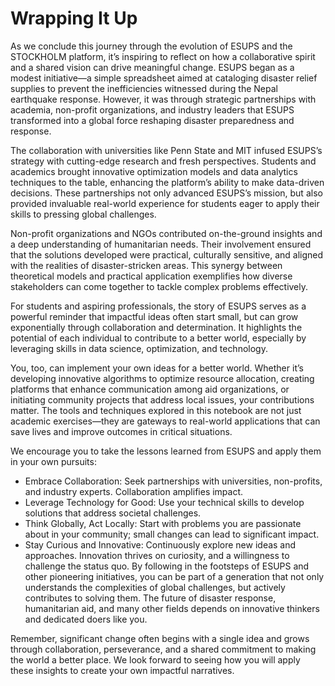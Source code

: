 # Wrapping It Up

As we conclude this journey through the evolution of ESUPS and the STOCKHOLM platform, it’s inspiring to reflect on how a collaborative spirit and a shared vision can drive meaningful change. ESUPS began as a modest initiative—a simple spreadsheet aimed at cataloging disaster relief supplies to prevent the inefficiencies witnessed during the Nepal earthquake response. However, it was through strategic partnerships with academia, non-profit organizations, and industry leaders that ESUPS transformed into a global force reshaping disaster preparedness and response.

The collaboration with universities like Penn State and MIT infused ESUPS’s strategy with cutting-edge research and fresh perspectives. Students and academics brought innovative optimization models and data analytics techniques to the table, enhancing the platform’s ability to make data-driven decisions. These partnerships not only advanced ESUPS’s mission, but also provided invaluable real-world experience for students eager to apply their skills to pressing global challenges.

Non-profit organizations and NGOs contributed on-the-ground insights and a deep understanding of humanitarian needs. Their involvement ensured that the solutions developed were practical, culturally sensitive, and aligned with the realities of disaster-stricken areas. This synergy between theoretical models and practical application exemplifies how diverse stakeholders can come together to tackle complex problems effectively.

For students and aspiring professionals, the story of ESUPS serves as a powerful reminder that impactful ideas often start small, but can grow exponentially through collaboration and determination. It highlights the potential of each individual to contribute to a better world, especially by leveraging skills in data science, optimization, and technology.

You, too, can implement your own ideas for a better world. Whether it’s developing innovative algorithms to optimize resource allocation, creating platforms that enhance communication among aid organizations, or initiating community projects that address local issues, your contributions matter. The tools and techniques explored in this notebook are not just academic exercises—they are gateways to real-world applications that can save lives and improve outcomes in critical situations.

We encourage you to take the lessons learned from ESUPS and apply them in your own pursuits:
- Embrace Collaboration: Seek partnerships with universities, non-profits, and industry experts. Collaboration amplifies impact.
- Leverage Technology for Good: Use your technical skills to develop solutions that address societal challenges.
- Think Globally, Act Locally: Start with problems you are passionate about in your community; small changes can lead to significant impact.
- Stay Curious and Innovative: Continuously explore new ideas and approaches. Innovation thrives on curiosity, and a willingness to challenge the status quo. By following in the footsteps of ESUPS and other pioneering initiatives, you can be part of a generation that not only understands the complexities of global challenges, but actively contributes to solving them. The future of disaster response, humanitarian aid, and many other fields depends on innovative thinkers and dedicated doers like you.

Remember, significant change often begins with a single idea and grows through collaboration, perseverance, and a shared commitment to making the world a better place. We look forward to seeing how you will apply these insights to create your own impactful narratives.